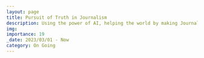 ```yaml
---
layout: page
title: Pursuit of Truth in Journalism
description: Using the power of AI, helping the world by making Journalism Unbiased and Factual
img: 
importance: 19
_date: 2023/03/01 - Now
category: On Going
---
```

